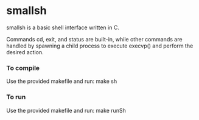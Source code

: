 # smallsh
smallsh is a basic shell interface written in C. 

Commands cd, exit, and status are built-in, while other commands are handled by spawning a child process to execute execvp() and perform the desired action. 

### To compile 
Use the provided makefile and run:
make sh

### To run 
Use the provided makefile and run:
make runSh